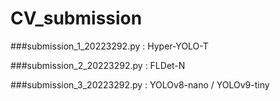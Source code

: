 # CV_submission



###submission_1_20223292.py : Hyper-YOLO-T


###submission_2_20223292.py : FLDet-N


###submission_3_20223292.py :  YOLOv8-nano /  YOLOv9-tiny

